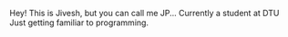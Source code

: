 Hey! This is Jivesh, but you can call me JP...
Currently a student at DTU
Just getting familiar to programming.
